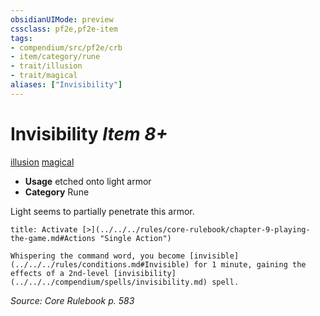 ```yaml
---
obsidianUIMode: preview
cssclass: pf2e,pf2e-item
tags:
- compendium/src/pf2e/crb
- item/category/rune
- trait/illusion
- trait/magical
aliases: ["Invisibility"]
---
```

# Invisibility *Item 8+*  
[illusion](../../../Rules/traits/illusion.md)  [magical](../../../Rules/traits/magical.md)  

- **Usage** etched onto light armor
- **Category** Rune

Light seems to partially penetrate this armor.

```ad-embed-ability
title: Activate [>](../../../rules/core-rulebook/chapter-9-playing-the-game.md#Actions "Single Action")

Whispering the command word, you become [invisible](../../../rules/conditions.md#Invisible) for 1 minute, gaining the effects of a 2nd-level [invisibility](../../../compendium/spells/invisibility.md) spell.
```

*Source: Core Rulebook p. 583*
